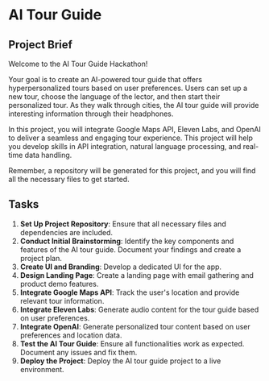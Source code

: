 # AI Tour Guide

## Project Brief

Welcome to the AI Tour Guide Hackathon!

Your goal is to create an AI-powered tour guide that offers hyperpersonalized tours based on user preferences. Users can set up a new tour, choose the language of the lector, and then start their personalized tour. As they walk through cities, the AI tour guide will provide interesting information through their headphones.

In this project, you will integrate Google Maps API, Eleven Labs, and OpenAI to deliver a seamless and engaging tour experience. This project will help you develop skills in API integration, natural language processing, and real-time data handling.

Remember, a repository will be generated for this project, and you will find all the necessary files to get started.

## Tasks

1. **Set Up Project Repository**: Ensure that all necessary files and dependencies are included.
2. **Conduct Initial Brainstorming**: Identify the key components and features of the AI tour guide. Document your findings and create a project plan.
3. **Create UI and Branding**: Develop a dedicated UI for the app.
4. **Design Landing Page**: Create a landing page with email gathering and product demo features.
5. **Integrate Google Maps API**: Track the user's location and provide relevant tour information.
6. **Integrate Eleven Labs**: Generate audio content for the tour guide based on user preferences.
7. **Integrate OpenAI**: Generate personalized tour content based on user preferences and location data.
8. **Test the AI Tour Guide**: Ensure all functionalities work as expected. Document any issues and fix them.
9. **Deploy the Project**: Deploy the AI tour guide project to a live environment.
